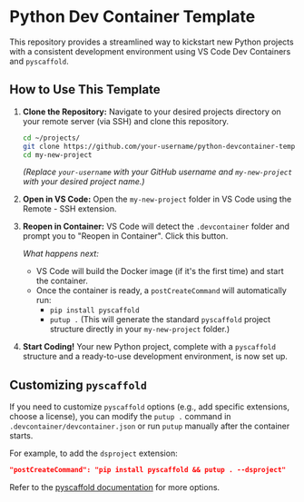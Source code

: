 # Python Dev Container Template

This repository provides a streamlined way to kickstart new Python projects with a consistent development environment using VS Code Dev Containers and `pyscaffold`.

## How to Use This Template

1.  **Clone the Repository:**
    Navigate to your desired projects directory on your remote server (via SSH) and clone this repository.
    ```bash
    cd ~/projects/
    git clone https://github.com/your-username/python-devcontainer-template.git my-new-project
    cd my-new-project
    ```
    *(Replace `your-username` with your GitHub username and `my-new-project` with your desired project name.)*

2.  **Open in VS Code:**
    Open the `my-new-project` folder in VS Code using the Remote - SSH extension.

3.  **Reopen in Container:**
    VS Code will detect the `.devcontainer` folder and prompt you to "Reopen in Container". Click this button.

    *What happens next:*
    *   VS Code will build the Docker image (if it's the first time) and start the container.
    *   Once the container is ready, a `postCreateCommand` will automatically run:
        *   `pip install pyscaffold`
        *   `putup .` (This will generate the standard `pyscaffold` project structure directly in your `my-new-project` folder.)

4.  **Start Coding!**
    Your new Python project, complete with a `pyscaffold` structure and a ready-to-use development environment, is now set up.

## Customizing `pyscaffold`

If you need to customize `pyscaffold` options (e.g., add specific extensions, choose a license), you can modify the `putup .` command in `.devcontainer/devcontainer.json` or run `putup` manually after the container starts.

For example, to add the `dsproject` extension:
```json
"postCreateCommand": "pip install pyscaffold && putup . --dsproject"
```
Refer to the [pyscaffold documentation](https://pyscaffold.org/en/latest/commands.html) for more options.

